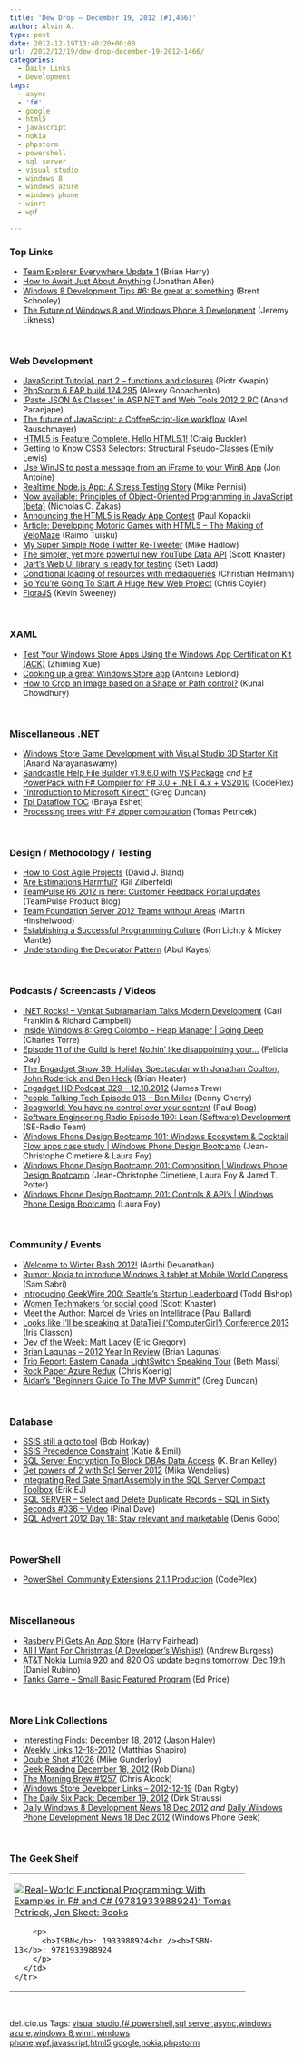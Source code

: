 ```yaml
---
title: 'Dew Drop – December 19, 2012 (#1,466)'
author: Alvin A.
type: post
date: 2012-12-19T13:40:20+00:00
url: /2012/12/19/dew-drop-december-19-2012-1466/
categories:
  - Daily Links
  - Development
tags:
  - async
  - 'f#'
  - google
  - html5
  - javascript
  - nokia
  - phpstorm
  - powershell
  - sql server
  - visual studio
  - windows 8
  - windows azure
  - windows phone
  - winrt
  - wpf

---
```

### <a name="top"></a>Top Links

  * <a href="http://blogs.msdn.com/b/bharry/archive/2012/12/19/team-explorer-everywhere-update-1.aspx" target="_blank">Team Explorer Everywhere Update 1</a> (Brian Harry)
  * <a href="http://www.infoq.com/news/2012/12/Await-Anything" target="_blank">How to Await Just About Anything</a> (Jonathan Allen)
  * <a href="http://www.infragistics.com/community/blogs/brent_schooley/archive/2012/12/18/windows-8-development-tips-6-be-great-at-something.aspx" target="_blank">Windows 8 Development Tips #6: Be great at something</a> (Brent Schooley)
  * <a href="http://feedproxy.google.com/~r/CSharperImage/~3/47S6W8zqF3s/the-future-of-windows-8-and-windows.html" target="_blank">The Future of Windows 8 and Windows Phone 8 Development</a> (Jeremy Likness)

&#160;

### <a name="web"></a>Web Development

  * <a href="http://feedproxy.google.com/~r/GeekbeingsRants/~3/AEtPUk-Bpl8/" target="_blank">JavaScript Tutorial, part 2 &#8211; functions and closures</a> (Piotr Kwapin)
  * <a href="http://feedproxy.google.com/~r/jetbrains_webIde/~3/EFXg1fkEXnI/" target="_blank">PhpStorm 6 EAP build 124.295</a> (Alexey Gopachenko)
  * <a href="http://blogs.msdn.com/b/webdev/archive/2012/12/18/paste-json-as-classes-in-asp-net-and-web-tools-2012-2-rc.aspx" target="_blank">‘Paste JSON As Classes’ in ASP.NET and Web Tools 2012.2 RC</a> (Anand Paranjape)
  * <a href="http://feedproxy.google.com/~r/2ality/~3/P2e0nXYKOUk/es6-workflow.html" target="_blank">The future of JavaScript: a CoffeeScript-like workflow</a> (Axel Rauschmayer)
  * <a href="http://feedproxy.google.com/~r/SitepointFeed/~3/nu6KZpqcELU/" target="_blank">HTML5 is Feature Complete. Hello HTML5.1!</a> (Craig Buckler)
  * <a href="http://feedproxy.google.com/~r/SitepointFeed/~3/sCU3o9zxciw/" target="_blank">Getting to Know CSS3 Selectors: Structural Pseudo-Classes</a> (Emily Lewis)
  * <a href="http://feeds.dzone.com/~r/zones/css/~3/24Y83eglEC0/use-winjs-post-message-iframe" target="_blank">Use WinJS to post a message from an iFrame to your Win8 App</a> (Jon Antoine)
  * <a href="http://weblog.bocoup.com/node-stress-test-analysis" target="_blank">Realtime Node.js App: A Stress Testing Story</a> (Mike Pennisi)
  * <a href="http://feedproxy.google.com/~r/nczonline/~3/UufmIWuRXM8/" target="_blank">Now available: Principles of Object-Oriented Programming in JavaScript (beta)</a> (Nicholas C. Zakas)
  * <a href="http://feedproxy.google.com/~r/extblog/~3/iNXO7mTi19U/" target="_blank">Announcing the HTML5 is Ready App Contest</a> (Paul Kopacki)
  * <a href="http://www.infoq.com/articles/html5-motoric-games" target="_blank">Article: Developing Motoric Games with HTML5 &#8211; The Making of VeloMaze</a> (Raimo Tuisku)
  * <a href="http://feedproxy.google.com/~r/CodeRant/~3/x-avxoFIoiQ/my-super-simple-node-twitter-re-tweeter.html" target="_blank">My Super Simple Node Twitter Re-Tweeter</a> (Mike Hadlow)
  * <a href="http://feedproxy.google.com/~r/GDBcode/~3/L7TnJpCVtGY/the-simpler-yet-more-powerful-new.html" target="_blank">The simpler, yet more powerful new YouTube Data API</a> (Scott Knaster)
  * <a href="http://blog.chromium.org/2012/12/darts-web-ui-library-is-ready-for.html" target="_blank">Dart&#8217;s Web UI library is ready for testing</a> (Seth Ladd)
  * <a href="http://christianheilmann.com/2012/12/19/conditional-loading-of-resources-with-mediaqueries/" target="_blank">Conditional loading of resources with mediaqueries</a> (Christian Heilmann)
  * <a href="http://css-tricks.com/so-youre-going-to-start-a-new-huge-web-project/" target="_blank">So You’re Going To Start A Huge New Web Project</a> (Chris Coyier)
  * <a href="http://creativejs.com/2012/12/florajs/" target="_blank">FloraJS</a> (Kevin Sweeney)

&#160;

### <a name="silverlight"></a>XAML

  * <a href="http://blogs.msdn.com/b/zxue/archive/2012/12/18/test-your-windows-store-apps-using-the-windows-app-certification-kit-ack.aspx" target="_blank">Test Your Windows Store Apps Using the Windows App Certification Kit (ACK)</a> (Zhiming Xue)
  * <a href="http://blogs.msdn.com/b/windowsstore/archive/2012/12/18/cooking-up-a-great-windows-store-app.aspx" target="_blank">Cooking up a great Windows Store app</a> (Antoine Leblond)
  * <a href="http://feedproxy.google.com/~r/kunal2383/~3/6S-llFSVP-4/how-to-crop-image-based-on-shape-or-path.html" target="_blank">How to Crop an Image based on a Shape or Path control?</a> (Kunal Chowdhury)

&#160;

### <a name="dotnet"></a>Miscellaneous .NET

  * <a href="http://www.infoq.com/news/2012/12/vs-3d-starter-kit" target="_blank">Windows Store Game Development with Visual Studio 3D Starter Kit</a> (Anand Narayanaswamy)
  * <a href="http://shfb.codeplex.com/releases/view/96681" target="_blank">Sandcastle Help File Builder v1.9.6.0 with VS Package</a> _and_ <a href="http://fsharppowerpack.codeplex.com/releases/view/99231" target="_blank">F# PowerPack with F# Compiler for F# 3.0 + .NET 4.x + VS2010</a> (CodePlex)
  * <a href="http://channel9.msdn.com/coding4fun/kinect/Introduction-to-Microsoft-Kinect" target="_blank">"Introduction to Microsoft Kinect"</a> (Greg Duncan)
  * <a href="http://blogs.microsoft.co.il/blogs/bnaya/archive/2012/12/18/tpl-dataflow-toc.aspx" target="_blank">Tpl Dataflow TOC</a> (Bnaya Eshet)
  * <div align="left">
      <a href="http://tomasp.net/blog/tree-zipper-query.aspx" target="_blank">Processing trees with F# zipper computation</a> (Tomas Petricek)
    </div>

&#160;

### <a name="design"></a>Design / Methodology / Testing

  * <a href="http://feeds.dzone.com/~r/zones/agile/~3/BgM8z1Fnw3Y/how-cost-agile-projects" target="_blank">How to Cost Agile Projects</a> (David J. Bland)
  * <a href="http://feedproxy.google.com/~r/gilzilberfeld/~3/7LRCCrHvLAY/are-estimations-harmful.html" target="_blank">Are Estimations Harmful?</a> (Gil Zilberfeld)
  * <a href="http://feedproxy.google.com/~r/TeamPulse/~3/07pIHJwPQC4/TeamPulse-R6-2012-is-here-Customer-Feedback-Portal-updates.aspx" target="_blank">TeamPulse R6 2012 is here: Customer Feedback Portal updates</a> (TeamPulse Product Blog)
  * <a href="http://feeds.feedblitz.com/~/36550023/0/visualstudioalm~Team-Foundation-Server-Teams-without-Areas/" target="_blank">Team Foundation Server 2012 Teams without Areas</a> (Martin Hinshelwood)
  * <a href="http://www.codeproject.com/Articles/507909/Establishing-a-Successful-Programming-Culture" target="_blank">Establishing a Successful Programming Culture</a> (Ron Lichty & Mickey Mantle)
  * <a href="http://www.codeproject.com/Articles/511874/Understanding-the-Decorator-Pattern" target="_blank">Understanding the Decorator Pattern</a> (Abul Kayes)

&#160;

### <a name="podcasts"></a>Podcasts / Screencasts / Videos

  * <a href="http://www.dotnetrocks.com/default.aspx?ShowNum=829" target="_blank">.NET Rocks! &#8211; Venkat Subramaniam Talks Modern Development</a> (Carl Franklin & Richard Campbell)
  * <a href="http://channel9.msdn.com/Shows/Going+Deep/Inside-Windows-8-Greg-Colombo-Heap-Manager" target="_blank">Inside Windows 8: Greg Colombo &#8211; Heap Manager | Going Deep</a> (Charles Torre)
  * <a href="http://geekandsundry.tumblr.com/post/38237251040" target="_blank">Episode 11 of the Guild is here! Nothin’ like disappointing your&#8230;</a> (Felicia Day)
  * <a href="http://www.engadget.com/2012/12/18/engadget-show/" target="_blank">The Engadget Show 39: Holiday Spectacular with Jonathan Coulton, John Roderick and Ben Heck</a> (Brian Heater)
  * <a href="http://www.engadget.com/2012/12/18/engadget-hd-podcast-329-12-18-2012/" target="_blank">Engadget HD Podcast 329 &#8211; 12.18.2012</a> (James Trew)
  * <a href="http://feedproxy.google.com/~r/PeopleTalkingTech/~3/Q6eOPEClRrU/episode-016-ben-miller" target="_blank">People Talking Tech Episode 016 – Ben Miller</a> (Denny Cherry)
  * <a href="http://boagworld.com/design/you-have-no-control-over-your-content/" target="_blank">Boagworld: You have no control over your content</a> (Paul Boag)
  * <a href="http://feedproxy.google.com/~r/se-radio/~3/dQYKlLkizm8/" target="_blank">Software Engineering Radio Episode 190: Lean (Software) Development</a> (SE-Radio Team)
  * <a href="http://channel9.msdn.com/Series/Windows-Phone-Design-Bootcamp/Windows-Phone-Design-Bootcamp-101-Windows-Ecosystem--Cocktail-Flow-apps-case-study" target="_blank">Windows Phone Design Bootcamp 101: Windows Ecosystem & Cocktail Flow apps case study | Windows Phone Design Bootcamp</a> (Jean-Christophe Cimetiere & Laura Foy)
  * <a href="http://channel9.msdn.com/Series/Windows-Phone-Design-Bootcamp/Windows-Phone-Design-Bootcamp-Composition" target="_blank">Windows Phone Design Bootcamp 201: Composition | Windows Phone Design Bootcamp</a> (Jean-Christophe Cimetiere, Laura Foy & Jared T. Potter)
  * <a href="http://channel9.msdn.com/Series/Windows-Phone-Design-Bootcamp/Windows-Phone-Design-Bootcamp-201-Controls--APIs" target="_blank">Windows Phone Design Bootcamp 201: Controls & API&#8217;s | Windows Phone Design Bootcamp</a> (Laura Foy)

&#160;

### <a name="events"></a>Community / Events

  * <a href="http://blog.stackoverflow.com/2012/12/welcome-to-winter-bash-2012/" target="_blank">Welcome to Winter Bash 2012!</a> (Aarthi Devanathan)
  * <a href="http://feedproxy.google.com/~r/wmexperts/~3/JigbqWkuptQ/story01.htm" target="_blank">Rumor: Nokia to introduce Windows 8 tablet at Mobile World Congress</a> (Sam Sabri)
  * <a href="http://feedproxy.google.com/~r/geekwire/~3/wB6DioLawn0/" target="_blank">Introducing GeekWire 200: Seattle’s Startup Leaderboard</a> (Todd Bishop)
  * <a href="http://feedproxy.google.com/~r/GDBcode/~3/I5rFDNWISiE/women-techmakers-for-social-good.html" target="_blank">Women Techmakers for social good</a> (Scott Knaster)
  * <a href="http://blog.pluralsight.com/2012/12/18/meet-the-author-marcel-de-vries-on-intellitrace/" target="_blank">Meet the Author: Marcel de Vries on Intellitrace</a> (Paul Ballard)
  * <a href="http://www.irisclasson.com/2012/12/17/looks-like-ill-be-speaking-at-datatjej-computergirl-conference-2013/" target="_blank">Looks like I’ll be speaking at DataTjej (‘ComputerGirl’) Conference 2013</a> (Iris Classon)
  * <a href="http://architects.dzone.com/articles/dev-week-matt-lacey" target="_blank">Dev of the Week: Matt Lacey</a> (Eric Gregory)
  * <a href="http://www.infragistics.com/community/blogs/blagunas/archive/2012/12/18/brian-lagunas-2012-year-in-review.aspx" target="_blank">Brian Lagunas &#8211; 2012 Year In Review</a> (Brian Lagunas)
  * <a href="http://blogs.msdn.com/b/bethmassi/archive/2012/12/18/trip-report-eastern-canada-lightswitch-speaking-tour.aspx" target="_blank">Trip Report: Eastern Canada LightSwitch Speaking Tour</a> (Beth Massi)
  * <a href="http://feedproxy.google.com/~r/ChrisKoenig/~3/tEirAh6VZW0/" target="_blank">Rock Paper Azure Redux</a> (Chris Koenig)
  * <a href="http://coolthingoftheday.blogspot.com/2012/12/aidan-guide-to-mvp-summit.html" target="_blank">Aidan&#8217;s "Beginners Guide To The MVP Summit"</a> (Greg Duncan)

&#160;

### <a name="sql"></a>Database

  * <a href="http://feedproxy.google.com/~r/sqlserverpedia/~3/zk6N1z7ENKA/" target="_blank">SSIS still a goto tool</a> (Bob Horkay)
  * <a href="http://feedproxy.google.com/~r/sqlserverpedia/~3/duqGXaO1j7k/" target="_blank">SSIS Precedence Constraint</a> (Katie & Emil)
  * <a href="http://feedproxy.google.com/~r/MSSQLTips-LatestSqlServerTips/~3/rH7MlcW2ksw/tip.asp" target="_blank">SQL Server Encryption To Block DBAs Data Access</a> (K. Brian Kelley)
  * <a href="http://www.codeproject.com/Tips/511888/Get-powers-of-2-with-Sql-Server-2012" target="_blank">Get powers of 2 with Sql Server 2012</a> (Mika Wendelius)
  * <a href="http://feedproxy.google.com/~r/ErikejBlogsAboutSqlCompactnetAndRelatedStuff/~3/WEZbhTL381E/integrating-red-gate-smartassembly-in.html" target="_blank">Integrating Red Gate SmartAssembly in the SQL Server Compact Toolbox</a> (Erik EJ)
  * <a href="http://blog.sqlauthority.com/2012/12/19/sql-server-select-and-delete-duplicate-records-sql-in-sixty-seconds-036-video/" target="_blank">SQL SERVER – Select and Delete Duplicate Records – SQL in Sixty Seconds #036 – Video</a> (Pinal Dave)
  * <a href="http://blogs.lessthandot.com/index.php/DataMgmt/DBAdmin/MSSQLServerAdmin/stay-relevant-and-marketable" target="_blank">SQL Advent 2012 Day 18: Stay relevant and marketable</a> (Denis Gobo)

&#160;

### <a name="ps"></a>PowerShell

  * <a href="http://pscx.codeplex.com/releases/view/98267" target="_blank">PowerShell Community Extensions 2.1.1 Production</a> (CodePlex)

&#160;

### <a name="misc"></a>Miscellaneous

  * <a href="http://www.i-programmer.info/news/91-hardware/5228-rasbery-pi-gets-an-app-store.html" target="_blank">Rasbery Pi Gets An App Store</a> (Harry Fairhead)
  * <a href="http://feedproxy.google.com/~r/nettuts/~3/Py3UanZsLMk/" target="_blank">All I Want For Christmas (A Developer’s Wishlist)</a> (Andrew Burgess)
  * <a href="http://feedproxy.google.com/~r/wmexperts/~3/xO61qFfW0yo/story01.htm" target="_blank">AT&T Nokia Lumia 920 and 820 OS update begins tomorrow, Dec 19th</a> (Daniel Rubino)
  * <a href="http://blogs.msdn.com/b/smallbasic/archive/2012/12/18/tank-game-small-basic-featured-program.aspx" target="_blank">Tanks Game &#8211; Small Basic Featured Program</a> (Ed Price)

&#160;

### <a name="links"></a>More Link Collections

  * <a href="http://jasonhaley.com/blog/post.aspx?id=0b00d807-fb39-4fe8-92cf-e4be7a650534" target="_blank">Interesting Finds: December 18, 2012</a> (Jason Haley)
  * <a href="http://matthiasshapiro.com/2012/12/18/weekly-links-12-18-2012/" target="_blank">Weekly Links 12-18-2012</a> (Matthias Shapiro)
  * <a href="http://afreshcup.com/home/2012/12/19/double-shot-1026.html" target="_blank">Double Shot #1026</a> (Mike Gunderloy)
  * <a href="http://feedproxy.google.com/~r/RegularGeek/~3/pUg41qp7T-E/" target="_blank">Geek Reading December 18, 2012</a> (Rob Diana)
  * <a href="http://feedproxy.google.com/~r/ReflectivePerspective/~3/HgbCssvkzTU/" target="_blank">The Morning Brew #1257</a> (Chris Alcock)
  * <a href="http://danrigby.com/2012/12/19/windows-store-developer-links-2012-12-19/" target="_blank">Windows Store Developer Links – 2012-12-19</a> (Dan Rigby)
  * <a href="http://feeds.feedblitz.com/~/36548689/0/dirkstrauss~The-Daily-Six-Pack-December" target="_blank">The Daily Six Pack: December 19, 2012</a> (Dirk Strauss)
  * <a href="http://www.windowsphonegeek.com/windows-8-news/daily-windows-8-development-news-18-dec-2012" target="_blank">Daily Windows 8 Development News 18 Dec 2012</a> _and_ <a href="http://feedproxy.google.com/~r/Windowsphonegeek/~3/CuMKLRdlamU/daily-windows-phone-development-news-18-dec-2012" target="_blank">Daily Windows Phone Development News 18 Dec 2012</a> (Windows Phone Geek)

&#160;

### <a name="shelf"></a>The Geek Shelf

<div style="padding-bottom: 0px; margin: 0px; padding-left: 0px; padding-right: 0px; display: inline; float: none; padding-top: 0px" id="scid:7dc1bd33-94bd-46fd-a20b-0131235bcd47:4d507724-141e-4b9f-8d1d-1f5cfdded79f" class="wlWriterEditableSmartContent">
  <table cellspacing="0" cellpadding="2" width="400" border="0" unselectable="on">
    <tr>
      <td valign="top" width="400">
        <p>
          <a title="Real-World Functional Programming: With Examples in F# and C# (9781933988924): Tomas Petricek, Jon Skeet: Books" href="http://www.amazon.com/exec/obidos/ASIN/1933988924/alvinashcraft-20"><img data-recalc-dims="1" decoding="async" src="https://i0.wp.com/images.amazon.com/images/P/1933988924.01.MZZZZZZZ.jpg?w=660" border="0" align="left" style="float:left" />Real-World Functional Programming: With Examples in F# and C# (9781933988924): Tomas Petricek, Jon Skeet: Books</a>
        </p>
        
        <p>
          <b>ISBN</b>: 1933988924<br /><b>ISBN-13</b>: 9781933988924
        </p>
      </td>
    </tr>
  </table>
</div>

&#160;

<div style="padding-bottom: 0px; margin: 0px; padding-left: 0px; padding-right: 0px; display: inline; float: none; padding-top: 0px" id="scid:0767317B-992E-4b12-91E0-4F059A8CECA8:14fb1271-9817-4d43-a131-4f7520c4a1cf" class="wlWriterEditableSmartContent">
  del.icio.us Tags: <a href="http://del.icio.us/popular/visual+studio" rel="tag">visual studio</a>,<a href="http://del.icio.us/popular/f%23" rel="tag">f#</a>,<a href="http://del.icio.us/popular/powershell" rel="tag">powershell</a>,<a href="http://del.icio.us/popular/sql+server" rel="tag">sql server</a>,<a href="http://del.icio.us/popular/async" rel="tag">async</a>,<a href="http://del.icio.us/popular/windows+azure" rel="tag">windows azure</a>,<a href="http://del.icio.us/popular/windows+8" rel="tag">windows 8</a>,<a href="http://del.icio.us/popular/winrt" rel="tag">winrt</a>,<a href="http://del.icio.us/popular/windows+phone" rel="tag">windows phone</a>,<a href="http://del.icio.us/popular/wpf" rel="tag">wpf</a>,<a href="http://del.icio.us/popular/javascript" rel="tag">javascript</a>,<a href="http://del.icio.us/popular/html5" rel="tag">html5</a>,<a href="http://del.icio.us/popular/google" rel="tag">google</a>,<a href="http://del.icio.us/popular/nokia" rel="tag">nokia</a>,<a href="http://del.icio.us/popular/phpstorm" rel="tag">phpstorm</a>
</div>